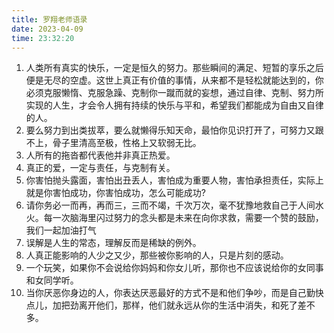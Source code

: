 ```yaml
---
title: 罗翔老师语录 
date: 2023-04-09  
time: 23:32:20
---
```




1. 人类所有真实的快乐，一定是恒久的努力。那些瞬间的满足、短暂的享乐之后便是无尽的空虚。这世上真正有价值的事情，从来都不是轻松就能达到的，你必须克服懒惰、克服急躁、克制你一蹴而就的妄想，通过自律、克制、努力所实现的人生，才会令人拥有持续的快乐与平和，希望我们都能成为自由又自律的人。
2. 要么努力到出类拔萃，要么就懒得乐知天命，最怕你见识打开了，可努力又跟不上，骨子里清高至极，性格上又软弱无比。
3. 人所有的拖沓都代表他并非真正热爱。
4. 真正的爱，一定与责任，与克制有关。
5. 你害怕抛头露面，害怕出丑丢人，害怕成为重要人物，害怕承担责任，实际上就是你害怕成功，你害怕成功，怎么可能成功?
6. 请你务必一而再，再而三，三而不竭，千次万次，毫不犹豫地救自己于人间水火。每一次脑海里闪过努力的念头都是未来在向你求救，需要一个赞的鼓励，我们一起加油打气
7. 误解是人生的常态，理解反而是稀缺的例外。
8. 人真正能影响的人少之又少，那些被你影响的人，只是片刻的感动。
9. 一个玩笑，如果你不会说给你妈妈和你女儿听，那你也不应该说给你的女同事和女同学听。
10. 当你厌恶你身边的人，你表达厌恶最好的方式不是和他们争吵，而是自己勤快点儿，加把劲离开他们，那样，他们就永远从你的生活中消失，和死了差不多。